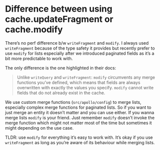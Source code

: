 # Difference between using cache.updateFragment or cache.modify

There’s no perf difference b/w `writeFragment` and `modify`. I always used `writeFragment` because of the type safety it provides but recently prefer to use `modify` for lists especially after we introduced paginated fields as it’s a bit more predictable to work with.

The only difference is the one highlighted in their docs:

> Unlike `writeQuery` and `writeFragment`: `modify` circumvents any merge functions you’ve defined, which means that fields are always overwritten with exactly the values you specify. `modify` cannot write fields that do not already exist in the cache.

We use custom merge functions (`src/apollo/config`) to merge lists, especially complex merge functions for paginated lists. So if you want to just merge an entity it doesn’t matter and you can use either. If you wanna merge lists `modify` is your friend. Just remember `modify` doesn’t invoke the merge function which might not matter most of the time but sometimes it might depending on the use case.

TLDR: use `modify` for everything it’s easy to work with. It’s okay if you use `writeFragment` as long as you’re aware of its behaviour while merging lists.
